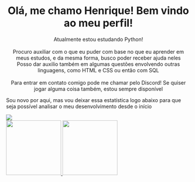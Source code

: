 <h1 align="center"> Olá, me chamo Henrique! Bem vindo ao meu perfil! </h1>

<p align="center"> 
Atualmente estou estudando Python! <br> <br>
Procuro auxiliar com o que eu puder com base no que eu aprender em meus estudos, e da mesma forma, busco poder receber ajuda neles <br>
Posso dar auxilio também em algumas questões envolvendo outras linguagens, como HTML e CSS ou então com SQL <br> <br>
Para entrar em contato comigo pode me chamar pelo Discord! Se quiser jogar alguma coisa também, estou sempre disponível
</p>

<p>Sou novo por aqui, mas vou deixar essa estatística logo abaixo para que seja possível analisar o meu desenvolvimento desde o início </p>

<a href="https://tenor.com/pt-BR/view/cat-grin-smile-smirk-awkward-gif-22382508">
<img src="cat-grin.gif">
</a>

<div>
<a href="https://github.com/Osodnil">
<img height="150em" src="https://github-readme-stats.vercel.app/api/top-langs/?username=Osodnil&layout=compact&langs_count=7&theme=dracula"/>
<img height="150em" src="https://github-readme-stats.vercel.app/api?username=Osodnil&show_icons=true&theme=dracula&include_all_commits=true&count_private=true"/>
</div>

